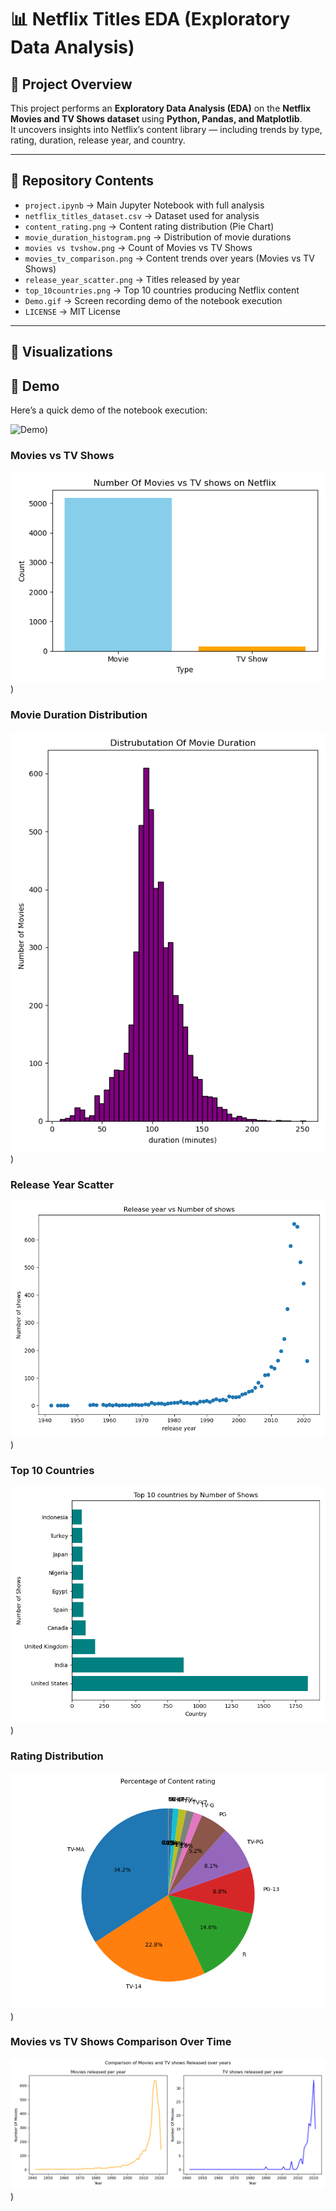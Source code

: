 # 📊 Netflix Titles EDA (Exploratory Data Analysis)

## 📌 Project Overview
This project performs an **Exploratory Data Analysis (EDA)** on the **Netflix Movies and TV Shows dataset** using **Python, Pandas, and Matplotlib**.  
It uncovers insights into Netflix’s content library — including trends by type, rating, duration, release year, and country.

---

## 📂 Repository Contents
- `project.ipynb` → Main Jupyter Notebook with full analysis  
- `netflix_titles_dataset.csv` → Dataset used for analysis  
- `content_rating.png` → Content rating distribution (Pie Chart)  
- `movie_duration_histogram.png` → Distribution of movie durations  
- `movies vs tvshow.png` → Count of Movies vs TV Shows  
- `movies_tv_comparison.png` → Content trends over years (Movies vs TV Shows)  
- `release_year_scatter.png` → Titles released by year  
- `top_10countries.png` → Top 10 countries producing Netflix content  
- `Demo.gif` → Screen recording demo of the notebook execution  
- `LICENSE` → MIT License  

---

## 📸 Visualizations

## 🎥 Demo
Here’s a quick demo of the notebook execution:

![Demo](https://github.com/prajwalsapkal/netflix-titles-eda/blob/main/Demo.gif))


### Movies vs TV Shows
![Movies vs TV Shows](https://github.com/prajwalsapkal/netflix-titles-eda/blob/main/movies%20vs%20tvshow.png))

### Movie Duration Distribution
![Movie Duration Histogram](https://github.com/prajwalsapkal/netflix-titles-eda/blob/main/movie_duration_histogram.png))

### Release Year Scatter
![Release Year Scatter](https://github.com/prajwalsapkal/netflix-titles-eda/blob/main/release_year_scatter.png))

### Top 10 Countries
![Top 10 Countries](https://github.com/prajwalsapkal/netflix-titles-eda/blob/main/top_10countries.png))

### Rating Distribution
![Content Rating](https://github.com/prajwalsapkal/netflix-titles-eda/blob/main/content_rating.png))

### Movies vs TV Shows Comparison Over Time
![Movies vs TV Shows Comparison](https://github.com/prajwalsapkal/netflix-titles-eda/blob/main/movies_tv_comparison.png))


